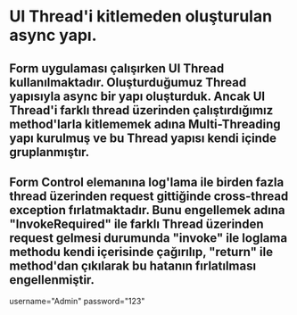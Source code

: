 # UI Thread'i kitlemeden oluşturulan async yapı.

## Form uygulaması çalışırken UI Thread kullanılmaktadır. Oluşturduğumuz Thread yapısıyla async bir yapı oluşturduk. Ancak UI Thread'i farklı thread üzerinden çalıştırdığımız method'larla kitlememek adına Multi-Threading yapı kurulmuş ve bu Thread yapısı kendi içinde gruplanmıştır.
## Form Control elemanına log'lama ile birden fazla thread üzerinden request gittiğinde cross-thread exception fırlatmaktadır. Bunu engellemek adına "InvokeRequired" ile farklı Thread üzerinden request gelmesi durumunda "invoke" ile loglama methodu kendi içerisinde çağırılıp, "return" ile  method'dan çıkılarak bu hatanın fırlatılması engellenmiştir.

username="Admin"
password="123"
